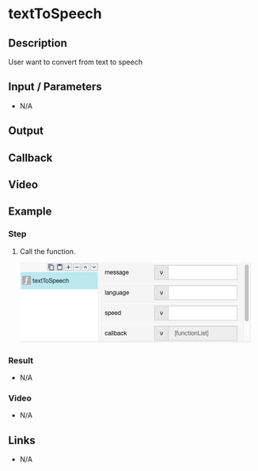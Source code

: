 # textToSpeech

## Description

User want to convert from text to speech

## Input / Parameters

- N/A

## Output

## Callback

## Video

## Example



### Step

1. Call the function. <br />
    
    ![](../../../../document/function/Device/textToSpeech/texttospeech-step-1.png?raw=true)
    
### Result

- N/A

### Video

- N/A
<!--[![Video](http://i.imgur.com/Ot5DWAW.png)](https://youtu.be/StTqXEQ2l-Y?t=35s)-->

## Links

- N/A
